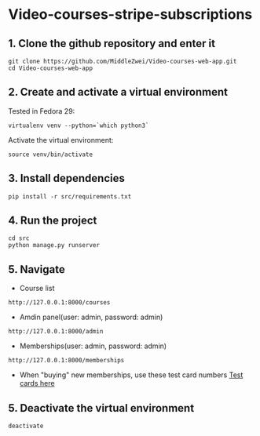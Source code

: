# Video-courses-stripe-subscriptions

## 1. Clone the github repository and enter it
```
git clone https://github.com/MiddleZwei/Video-courses-web-app.git
cd Video-courses-web-app
```

## 2. Create and activate a virtual environment
Tested in Fedora 29:
```
virtualenv venv --python=`which python3`
```
Activate the virtual environment:
```
source venv/bin/activate
```

## 3. Install dependencies
```
pip install -r src/requirements.txt
```

## 4. Run the project
```
cd src
python manage.py runserver
```

## 5. Navigate
- Course list

``` 
http://127.0.0.1:8000/courses
```
- Amdin panel(user: admin, password: admin)
``` 
http://127.0.0.1:8000/admin
```
- Memberships(user: admin, password: admin)
``` 
http://127.0.0.1:8000/memberships
```
- When "buying" new memberships, use these test card numbers
[Test cards here](https://stripe.com/docs/testing#cards)

## 5. Deactivate the virtual environment
```
deactivate
```
